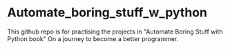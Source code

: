 # Automate_boring_stuff_w_python
This github repo is for practising the projects in "Automate Boring Stuff with Python book"
On a journey to become a better programmer.

